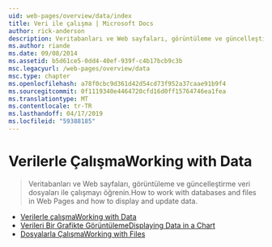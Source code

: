 ```yaml
---
uid: web-pages/overview/data/index
title: Veri ile çalışma | Microsoft Docs
author: rick-anderson
description: Veritabanları ve Web sayfaları, görüntüleme ve güncelleştirme veri dosyaları ile çalışmayı öğrenin.
ms.author: riande
ms.date: 09/08/2014
ms.assetid: b5d61ce5-0dd4-40ef-939f-c4b17bcb9c3b
msc.legacyurl: /web-pages/overview/data
msc.type: chapter
ms.openlocfilehash: a78f0cbc9d361d42d54cd73f952a37caae91b9f4
ms.sourcegitcommit: 0f1119340e4464720cfd16d0ff15764746ea1fea
ms.translationtype: MT
ms.contentlocale: tr-TR
ms.lasthandoff: 04/17/2019
ms.locfileid: "59388185"
---
```

# <a name="working-with-data"></a><span data-ttu-id="4f10d-103">Verilerle Çalışma</span><span class="sxs-lookup"><span data-stu-id="4f10d-103">Working with Data</span></span>

> <span data-ttu-id="4f10d-104">Veritabanları ve Web sayfaları, görüntüleme ve güncelleştirme veri dosyaları ile çalışmayı öğrenin.</span><span class="sxs-lookup"><span data-stu-id="4f10d-104">How to work with databases and files in Web Pages and how to display and update data.</span></span>


- [<span data-ttu-id="4f10d-105">Verilerle çalışma</span><span class="sxs-lookup"><span data-stu-id="4f10d-105">Working with Data</span></span>](5-working-with-data.md)
- [<span data-ttu-id="4f10d-106">Verileri Bir Grafikte Görüntüleme</span><span class="sxs-lookup"><span data-stu-id="4f10d-106">Displaying Data in a Chart</span></span>](7-displaying-data-in-a-chart.md)
- [<span data-ttu-id="4f10d-107">Dosyalarla Çalışma</span><span class="sxs-lookup"><span data-stu-id="4f10d-107">Working with Files</span></span>](working-with-files.md)
